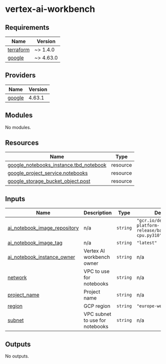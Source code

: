 # vertex-ai-workbench

<!-- BEGINNING OF PRE-COMMIT-TERRAFORM DOCS HOOK -->
## Requirements

| Name | Version |
|------|---------|
| <a name="requirement_terraform"></a> [terraform](#requirement\_terraform) | ~> 1.4.0 |
| <a name="requirement_google"></a> [google](#requirement\_google) | ~> 4.63.0 |

## Providers

| Name | Version |
|------|---------|
| <a name="provider_google"></a> [google](#provider\_google) | 4.63.1 |

## Modules

No modules.

## Resources

| Name | Type |
|------|------|
| [google_notebooks_instance.tbd_notebook](https://registry.terraform.io/providers/hashicorp/google/latest/docs/resources/notebooks_instance) | resource |
| [google_project_service.notebooks](https://registry.terraform.io/providers/hashicorp/google/latest/docs/resources/project_service) | resource |
| [google_storage_bucket_object.post](https://registry.terraform.io/providers/hashicorp/google/latest/docs/resources/storage_bucket_object) | resource |

## Inputs

| Name | Description | Type | Default | Required |
|------|-------------|------|---------|:--------:|
| <a name="input_ai_notebook_image_repository"></a> [ai\_notebook\_image\_repository](#input\_ai\_notebook\_image\_repository) | n/a | `string` | `"gcr.io/deeplearning-platform-release/base-cpu.py310"` | no |
| <a name="input_ai_notebook_image_tag"></a> [ai\_notebook\_image\_tag](#input\_ai\_notebook\_image\_tag) | n/a | `string` | `"latest"` | no |
| <a name="input_ai_notebook_instance_owner"></a> [ai\_notebook\_instance\_owner](#input\_ai\_notebook\_instance\_owner) | Vertex AI workbench owner | `string` | n/a | yes |
| <a name="input_network"></a> [network](#input\_network) | VPC to use for notebooks | `string` | n/a | yes |
| <a name="input_project_name"></a> [project\_name](#input\_project\_name) | Project name | `string` | n/a | yes |
| <a name="input_region"></a> [region](#input\_region) | GCP region | `string` | `"europe-west1"` | no |
| <a name="input_subnet"></a> [subnet](#input\_subnet) | VPC subnet to use for notebooks | `string` | n/a | yes |

## Outputs

No outputs.
<!-- END OF PRE-COMMIT-TERRAFORM DOCS HOOK -->
